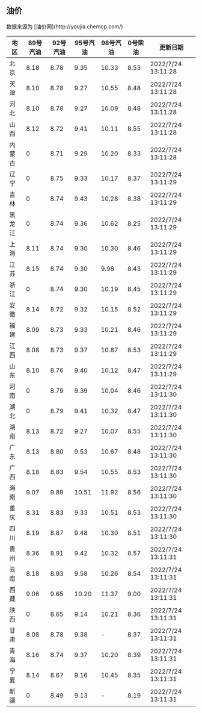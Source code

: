 
<!DOCTYPE html>
<html lang="zh-cn">
<head>
<link href="https://cdn.jsdelivr.net/gh/RookieFanzk/link/github.css" rel="stylesheet">
</head>

<body>
<h2>油价</h2>
<p>数据来源为 [油价网](http://youjia.chemcp.com/) </p>
<table>
<thead>
<tr>
<th>地区</th>
<th>89号汽油</th>
<th>92号汽油</th>
<th>95号汽油</th>
<th>98号汽油</th>
<th>0号柴油</th>
<th>更新日期</th>
</tr>
</thead>
<tbody>
<tr>
<td>北京</td>
<td>8.18</td>
<td>8.78</td>
<td>9.35</td>
<td>10.33</td>
<td>8.53</td>
<td>2022/7/24 13:11:28</td>
</tr>
<tr>
<td>天津</td>
<td>8.10</td>
<td>8.78</td>
<td>9.27</td>
<td>10.55</td>
<td>8.48</td>
<td>2022/7/24 13:11:28</td>
</tr>
<tr>
<td>河北</td>
<td>8.10</td>
<td>8.78</td>
<td>9.27</td>
<td>10.09</td>
<td>8.48</td>
<td>2022/7/24 13:11:28</td>
</tr>
<tr>
<td>山西</td>
<td>8.12</td>
<td>8.72</td>
<td>9.41</td>
<td>10.11</td>
<td>8.55</td>
<td>2022/7/24 13:11:28</td>
</tr>
<tr>
<td>内蒙古</td>
<td>0</td>
<td>8.71</td>
<td>9.29</td>
<td>10.20</td>
<td>8.33</td>
<td>2022/7/24 13:11:28</td>
</tr>
<tr>
<td>辽宁</td>
<td>0</td>
<td>8.75</td>
<td>9.33</td>
<td>10.17</td>
<td>8.37</td>
<td>2022/7/24 13:11:29</td>
</tr>
<tr>
<td>吉林</td>
<td>0</td>
<td>8.74</td>
<td>9.43</td>
<td>10.28</td>
<td>8.38</td>
<td>2022/7/24 13:11:29</td>
</tr>
<tr>
<td>黑龙江</td>
<td>0</td>
<td>8.74</td>
<td>9.36</td>
<td>10.62</td>
<td>8.25</td>
<td>2022/7/24 13:11:29</td>
</tr>
<tr>
<td>上海</td>
<td>8.11</td>
<td>8.74</td>
<td>9.30</td>
<td>10.30</td>
<td>8.46</td>
<td>2022/7/24 13:11:29</td>
</tr>
<tr>
<td>江苏</td>
<td>8.15</td>
<td>8.74</td>
<td>9.30</td>
<td>9.98</td>
<td>8.43</td>
<td>2022/7/24 13:11:29</td>
</tr>
<tr>
<td>浙江</td>
<td>0</td>
<td>8.74</td>
<td>9.30</td>
<td>10.19</td>
<td>8.45</td>
<td>2022/7/24 13:11:29</td>
</tr>
<tr>
<td>安徽</td>
<td>8.14</td>
<td>8.72</td>
<td>9.32</td>
<td>10.15</td>
<td>8.52</td>
<td>2022/7/24 13:11:29</td>
</tr>
<tr>
<td>福建</td>
<td>8.09</td>
<td>8.73</td>
<td>9.33</td>
<td>10.21</td>
<td>8.46</td>
<td>2022/7/24 13:11:29</td>
</tr>
<tr>
<td>江西</td>
<td>8.08</td>
<td>8.73</td>
<td>9.37</td>
<td>10.87</td>
<td>8.53</td>
<td>2022/7/24 13:11:29</td>
</tr>
<tr>
<td>山东</td>
<td>8.10</td>
<td>8.76</td>
<td>9.40</td>
<td>10.12</td>
<td>8.47</td>
<td>2022/7/24 13:11:29</td>
</tr>
<tr>
<td>河南</td>
<td>0</td>
<td>8.79</td>
<td>9.39</td>
<td>10.04</td>
<td>8.46</td>
<td>2022/7/24 13:11:30</td>
</tr>
<tr>
<td>湖北</td>
<td>0</td>
<td>8.79</td>
<td>9.41</td>
<td>10.32</td>
<td>8.47</td>
<td>2022/7/24 13:11:30</td>
</tr>
<tr>
<td>湖南</td>
<td>8.13</td>
<td>8.72</td>
<td>9.27</td>
<td>10.07</td>
<td>8.55</td>
<td>2022/7/24 13:11:30</td>
</tr>
<tr>
<td>广东</td>
<td>8.13</td>
<td>8.80</td>
<td>9.53</td>
<td>10.67</td>
<td>8.48</td>
<td>2022/7/24 13:11:30</td>
</tr>
<tr>
<td>广西</td>
<td>8.18</td>
<td>8.83</td>
<td>9.54</td>
<td>10.55</td>
<td>8.53</td>
<td>2022/7/24 13:11:30</td>
</tr>
<tr>
<td>海南</td>
<td>9.07</td>
<td>9.89</td>
<td>10.51</td>
<td>11.92</td>
<td>8.56</td>
<td>2022/7/24 13:11:30</td>
</tr>
<tr>
<td>重庆</td>
<td>8.31</td>
<td>8.83</td>
<td>9.33</td>
<td>10.51</td>
<td>8.53</td>
<td>2022/7/24 13:11:30</td>
</tr>
<tr>
<td>四川</td>
<td>8.19</td>
<td>8.87</td>
<td>9.48</td>
<td>10.30</td>
<td>8.51</td>
<td>2022/7/24 13:11:30</td>
</tr>
<tr>
<td>贵州</td>
<td>8.36</td>
<td>8.91</td>
<td>9.42</td>
<td>10.32</td>
<td>8.57</td>
<td>2022/7/24 13:11:31</td>
</tr>
<tr>
<td>云南</td>
<td>8.18</td>
<td>8.93</td>
<td>9.58</td>
<td>10.26</td>
<td>8.54</td>
<td>2022/7/24 13:11:31</td>
</tr>
<tr>
<td>西藏</td>
<td>9.06</td>
<td>9.65</td>
<td>10.20</td>
<td>11.37</td>
<td>9.00</td>
<td>2022/7/24 13:11:31</td>
</tr>
<tr>
<td>陕西</td>
<td>0</td>
<td>8.65</td>
<td>9.14</td>
<td>10.21</td>
<td>8.36</td>
<td>2022/7/24 13:11:31</td>
</tr>
<tr>
<td>甘肃</td>
<td>8.08</td>
<td>8.78</td>
<td>9.38</td>
<td>-</td>
<td>8.37</td>
<td>2022/7/24 13:11:31</td>
</tr>
<tr>
<td>青海</td>
<td>8.16</td>
<td>8.74</td>
<td>9.37</td>
<td>10.20</td>
<td>8.39</td>
<td>2022/7/24 13:11:31</td>
</tr>
<tr>
<td>宁夏</td>
<td>8.14</td>
<td>8.67</td>
<td>9.16</td>
<td>10.45</td>
<td>8.35</td>
<td>2022/7/24 13:11:31</td>
</tr>
<tr>
<td>新疆</td>
<td>0</td>
<td>8.49</td>
<td>9.13</td>
<td>-</td>
<td>8.19</td>
<td>2022/7/24 13:11:31</td>
</tr>
</tbody>
</table>
</body>
</html>
